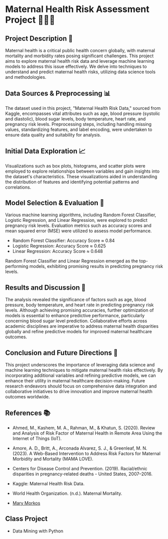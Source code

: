 # Maternal Health Risk Assessment Project 👩‍⚕️🔬

## Project Description 📝
Maternal health is a critical public health concern globally, with maternal mortality and morbidity rates posing significant challenges. This project aims to explore maternal health risk data and leverage machine learning models to address this issue effectively. We delve into techniques to understand and predict maternal health risks, utilizing data science tools and methodologies.

## Data Sources & Preprocessing 📊
The dataset used in this project, "Maternal Health Risk Data," sourced from Kaggle, encompasses vital attributes such as age, blood pressure (systolic and diastolic), blood sugar levels, body temperature, heart rate, and pregnancy risk levels. Preprocessing steps, including handling missing values, standardizing features, and label encoding, were undertaken to ensure data quality and suitability for analysis.

## Initial Data Exploration 📈
Visualizations such as box plots, histograms, and scatter plots were employed to explore relationships between variables and gain insights into the dataset's characteristics. These visualizations aided in understanding the distribution of features and identifying potential patterns and correlations.

## Model Selection & Evaluation 🤖
Various machine learning algorithms, including Random Forest Classifier, Logistic Regression, and Linear Regression, were explored to predict pregnancy risk levels. Evaluation metrics such as accuracy scores and mean squared error (MSE) were utilized to assess model performance.

- Random Forest Classifier: Accuracy Score ≈ 0.84
- Logistic Regression: Accuracy Score ≈ 0.625
- Linear Regression: Accuracy Score ≈ 0.648

Random Forest Classifier and Linear Regression emerged as the top-performing models, exhibiting promising results in predicting pregnancy risk levels.

## Results and Discussion 💬
The analysis revealed the significance of factors such as age, blood pressure, body temperature, and heart rate in predicting pregnancy risk levels. Although achieving promising accuracies, further optimization of models is essential to enhance predictive performance, particularly concerning blood sugar level prediction. Collaborative efforts across academic disciplines are imperative to address maternal health disparities globally and refine predictive models for improved maternal healthcare outcomes.

## Conclusion and Future Directions 🚀
This project underscores the importance of leveraging data science and machine learning techniques to mitigate maternal health risks effectively. By incorporating additional variables and refining predictive models, we can enhance their utility in maternal healthcare decision-making. Future research endeavors should focus on comprehensive data integration and collaborative initiatives to drive innovation and improve maternal health outcomes worldwide.

## References 📚
- Ahmed, M., Kashem, M. A., Rahman, M., & Khatun, S. (2020). Review and Analysis of Risk Factor of Maternal Health in Remote Area Using the Internet of Things (IoT).
- Amore, A. D., Britt, A., Arconada Alvarez, S. J., & Greenleaf, M. N. (2023). A Web-Based Intervention to Address Risk Factors for Maternal Morbidity and Mortality (MAMA LOVE).
- Centers for Disease Control and Prevention. (2019). Racial/ethnic disparities in pregnancy-related deaths - United States, 2007–2016.
- Kaggle: Maternal Health Risk Data.
- World Health Organization. (n.d.). Maternal Mortality.


- [Mary Morkos](https://github.com/marymorkos)

## Class Project 
- Data Mining with Python

